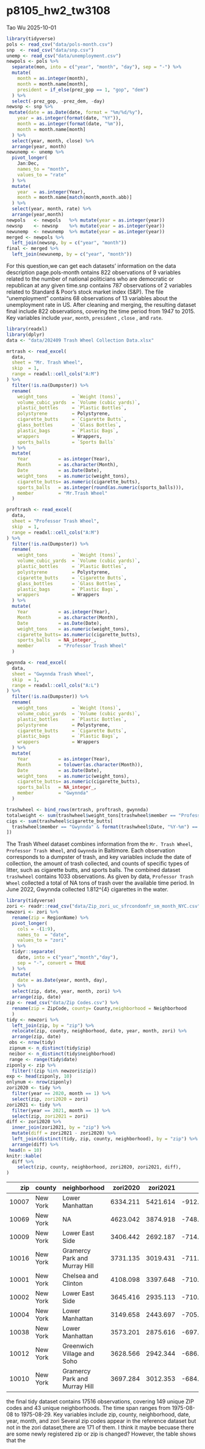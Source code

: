 p8105_hw2_tw3108
================
Tao Wu
2025-10-01

``` r
library(tidyverse)
pols <- read_csv("data/pols-month.csv")
snp  <- read_csv("data/snp.csv")
unemp <- read_csv("data/unemployment.csv")
newpols <- pols %>%
  separate(mon, into = c("year", "month", "day"), sep = "-") %>%
  mutate(
    month = as.integer(month),
    month = month.name[month],
    president = if_else(prez_gop == 1, "gop", "dem")
  ) %>%
  select(-prez_gop, -prez_dem, -day)
newsnp <- snp %>%
 mutate(date = as.Date(date, format = "%m/%d/%y"),
    year = as.integer(format(date, "%Y")),
    month = as.integer(format(date, "%m")),
    month = month.name[month]
  ) %>%
  select(year, month, close) %>%    
  arrange(year, month)
newunemp <- unemp %>%
  pivot_longer(
    Jan:Dec,
    names_to = "month",
    values_to = "rate"
  ) %>%
  mutate(
    year  = as.integer(Year),
    month = month.name[match(month,month.abb)]
  ) %>%
  select(year, month, rate) %>%
  arrange(year,month)
newpols   <- newpols   %>% mutate(year = as.integer(year))
newsnp    <- newsnp    %>% mutate(year = as.integer(year))
newunemp  <- newunemp  %>% mutate(year = as.integer(year))
merged <- newpols %>%
  left_join(newsnp, by = c("year", "month"))
final <- merged %>%
  left_join(newunemp, by = c("year", "month"))
```

For this question,we can get each datasets’ information on the data
description page.pols-month ontains 822 observations of 9 variables
related to the number of national politicians who are democratic or
republican at any given time.snp contains 787 observations of 2
variables related to Standard & Poor’s stock market index (S&P). The
file “unemployment” contains 68 observations of 13 variables about the
unemployment rate in US. After cleaning and merging, the resulting
dataset final include 822 observations, covering the time period from
1947 to 2015. Key variables include `year`, `month`, `president` ,
`close` , and `rate`.

``` r
library(readxl)
library(dplyr)
data <- "data/202409 Trash Wheel Collection Data.xlsx"

mrtrash <- read_excel(
  data,
  sheet = "Mr. Trash Wheel",
  skip  = 1,
  range = readxl::cell_cols("A:M")
) %>%
  filter(!is.na(Dumpster)) %>%
  rename(
    weight_tons         = `Weight (tons)`,
    volume_cubic_yards  = `Volume (cubic yards)`,
    plastic_bottles     = `Plastic Bottles`,
    polystyrene         = Polystyrene,
    cigarette_butts     = `Cigarette Butts`,
    glass_bottles       = `Glass Bottles`,
    plastic_bags        = `Plastic Bags`,
    wrappers            = Wrappers,
    sports_balls        = `Sports Balls`
  ) %>%
  mutate(
    Year           = as.integer(Year),
    Month          = as.character(Month),
    Date           = as.Date(Date),
    weight_tons    = as.numeric(weight_tons),
    cigarette_butts= as.numeric(cigarette_butts),
    sports_balls   = as.integer(round(as.numeric(sports_balls))),
    member         = "Mr.Trash Wheel"
  )

proftrash <- read_excel(
  data,
  sheet = "Professor Trash Wheel",
  skip  = 1,
  range = readxl::cell_cols("A:M")
) %>%
  filter(!is.na(Dumpster)) %>%
  rename(
    weight_tons         = `Weight (tons)`,
    volume_cubic_yards  = `Volume (cubic yards)`,
    plastic_bottles     = `Plastic Bottles`,
    polystyrene         = Polystyrene,
    cigarette_butts     = `Cigarette Butts`,
    glass_bottles       = `Glass Bottles`,
    plastic_bags        = `Plastic Bags`,
    wrappers            = Wrappers
  ) %>%
  mutate(
    Year           = as.integer(Year),
    Month          = as.character(Month),
    Date           = as.Date(Date),
    weight_tons    = as.numeric(weight_tons),
    cigarette_butts= as.numeric(cigarette_butts),
    sports_balls   = NA_integer_, 
    member         = "Professor Trash Wheel"
  )

gwynnda <- read_excel(
  data,
  sheet = "Gwynnda Trash Wheel",
  skip  = 1,
  range = readxl::cell_cols("A:L")
) %>%
  filter(!is.na(Dumpster)) %>%
  rename(
    weight_tons         = `Weight (tons)`,
    volume_cubic_yards  = `Volume (cubic yards)`,
    plastic_bottles     = `Plastic Bottles`,
    polystyrene         = Polystyrene,
    cigarette_butts     = `Cigarette Butts`,
    plastic_bags        = `Plastic Bags`,
    wrappers            = Wrappers
  ) %>%
  mutate(
    Year           = as.integer(Year),
    Month          = tolower(as.character(Month)),
    Date           = as.Date(Date),
    weight_tons    = as.numeric(weight_tons),
    cigarette_butts= as.numeric(cigarette_butts),
    sports_balls   = NA_integer_,   
    member         = "Gwynnda"
  )

trashwheel <- bind_rows(mrtrash, proftrash, gwynnda)
totalweight <- sum(trashwheel$weight_tons[trashwheel$member == "Professor Trash Wheel"])
cigs <- sum(trashwheel$cigarette_butts[
  trashwheel$member == "Gwynnda" & format(trashwheel$Date, "%Y-%m") == "2022-06"
])
```

The Trash Wheel dataset combines information from the `Mr. Trash Wheel`,
`Professor Trash Wheel`, and `Gwynnda` in Baltimore. Each observation
corresponds to a dumpster of trash, and key variables include the date
of collection, the amount of trash collected, and counts of specific
types of litter, such as cigarette butts, and sports balls. The combined
dataset `trashwheel` contains 1033 observations. As given by data,
`Professor Trash Wheel` collected a total of NA tons of trash over the
available time period. In June 2022, Gwynnda collected 1.812^{4}
cigarettes in the water.

``` r
library(tidyverse)
zori <- readr::read_csv("data/Zip_zori_uc_sfrcondomfr_sm_month_NYC.csv")
newzori <- zori %>%
  rename(zip = RegionName) %>%
  pivot_longer(
    cols = -(1:9),
    names_to  = "date",
    values_to = "zori"
  ) %>%
  tidyr::separate(
    date, into = c("year","month","day"),
    sep = "-", convert = TRUE
  ) %>%
  mutate(
    date = as.Date(year, month, day),
  ) %>%
  select(zip, date, year, month, zori) %>%
  arrange(zip, date)
zip <- read_csv("data/Zip Codes.csv") %>%
  rename(zip = ZipCode, county= County,neighborhood = Neighborhood
  )
tidy <- newzori %>%
  left_join(zip, by = "zip") %>%
  relocate(zip, county, neighborhood, date, year, month, zori) %>%
  arrange(zip, date)
 obs <- nrow(tidy)
 zipnum <- n_distinct(tidy$zip)
 neibor <- n_distinct(tidy$neighborhood)
 range <- range(tidy$date)
ziponly <- zip %>%
  filter(!(zip %in% newzori$zip))
exp <- head(ziponly, 10)
onlynum <- nrow(ziponly)
zori2020 <- tidy %>%
  filter(year == 2020, month == 1) %>%
  select(zip, zori2020 = zori)
zori2021 <- tidy %>%
  filter(year == 2021, month == 1) %>%
  select(zip, zori2021 = zori)
diff <- zori2020 %>%
  inner_join(zori2021, by = "zip") %>%
  mutate(diff = zori2021 - zori2020) %>%
  left_join(distinct(tidy, zip, county, neighborhood), by = "zip") %>%
  arrange(diff) %>%
 head(n = 10)
knitr::kable(
  diff %>%
    select(zip, county, neighborhood, zori2020, zori2021, diff),
)
```

|   zip | county   | neighborhood                  | zori2020 | zori2021 |      diff |
|------:|:---------|:------------------------------|---------:|---------:|----------:|
| 10007 | New York | Lower Manhattan               | 6334.211 | 5421.614 | -912.5966 |
| 10069 | New York | NA                            | 4623.042 | 3874.918 | -748.1245 |
| 10009 | New York | Lower East Side               | 3406.442 | 2692.187 | -714.2550 |
| 10016 | New York | Gramercy Park and Murray Hill | 3731.135 | 3019.431 | -711.7045 |
| 10001 | New York | Chelsea and Clinton           | 4108.098 | 3397.648 | -710.4499 |
| 10002 | New York | Lower East Side               | 3645.416 | 2935.113 | -710.3028 |
| 10004 | New York | Lower Manhattan               | 3149.658 | 2443.697 | -705.9608 |
| 10038 | New York | Lower Manhattan               | 3573.201 | 2875.616 | -697.5853 |
| 10012 | New York | Greenwich Village and Soho    | 3628.566 | 2942.344 | -686.2218 |
| 10010 | New York | Gramercy Park and Murray Hill | 3697.284 | 3012.353 | -684.9304 |

the final tidy dataset contains 17516 observations, covering 149 unique
ZIP codes and 43 unique neighborhoods. The time span ranges from
1975-08-08 to 1975-08-29. Key variables include zip, county,
neighborhood, date, year, month, and zori Several zip codes appear in
the reference dataset but not in the zori dataset,there are 171 of them.
I think it maybe becuase there are some newly registered zip or zip is
changed? However, the table shows that the
